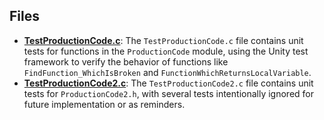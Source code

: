
## Files
- **[TestProductionCode.c](test/TestProductionCode.c.driver.md)**: The `TestProductionCode.c` file contains unit tests for functions in the `ProductionCode` module, using the Unity test framework to verify the behavior of functions like `FindFunction_WhichIsBroken` and `FunctionWhichReturnsLocalVariable`.
- **[TestProductionCode2.c](test/TestProductionCode2.c.driver.md)**: The `TestProductionCode2.c` file contains unit tests for `ProductionCode2.h`, with several tests intentionally ignored for future implementation or as reminders.

